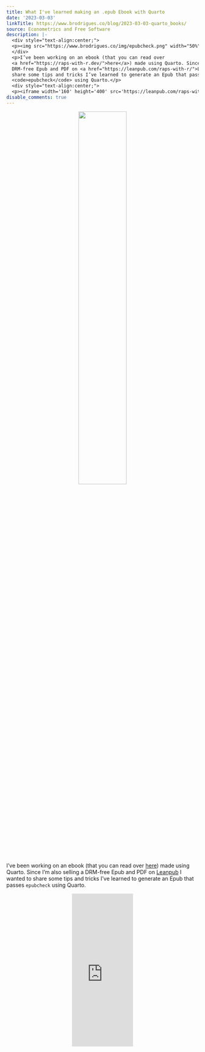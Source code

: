 ```yaml
---
title: What I've learned making an .epub Ebook with Quarto
date: '2023-03-03'
linkTitle: https://www.brodrigues.co/blog/2023-03-03-quarto_books/
source: Econometrics and Free Software
description: |-
  <div style="text-align:center;">
  <p><img src="https://www.brodrigues.co/img/epubcheck.png" width="50%"></p>
  </div>
  <p>I’ve been working on an ebook (that you can read over
  <a href="https://raps-with-r.dev/">here</a>) made using Quarto. Since I’m also selling a
  DRM-free Epub and PDF on <a href="https://leanpub.com/raps-with-r/">Leanpub</a> I wanted to
  share some tips and tricks I’ve learned to generate an Epub that passes
  <code>epubcheck</code> using Quarto.</p>
  <div style="text-align:center;">
  <p><iframe width='160' height='400' src='https://leanpub.com/raps-with-r/embed' frameborder='0' ...
disable_comments: true
---
```

<div style="text-align:center;">
<p><img src="https://www.brodrigues.co/img/epubcheck.png" width="50%"></p>
</div>
<p>I’ve been working on an ebook (that you can read over
<a href="https://raps-with-r.dev/">here</a>) made using Quarto. Since I’m also selling a
DRM-free Epub and PDF on <a href="https://leanpub.com/raps-with-r/">Leanpub</a> I wanted to
share some tips and tricks I’ve learned to generate an Epub that passes
<code>epubcheck</code> using Quarto.</p>
<div style="text-align:center;">
<p><iframe width='160' height='400' src='https://leanpub.com/raps-with-r/embed' frameborder='0' ...